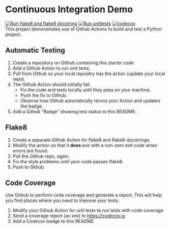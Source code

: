 Continuous Integration Demo
===========================
[![Run flake8 and flake8 docstring](https://github.com/KhunakornP/ci-demo/actions/workflows/python-flake8.yml/badge.svg)](https://github.com/KhunakornP/ci-demo/actions/workflows/python-flake8.yml)
[![Run unittests](https://github.com/KhunakornP/ci-demo/actions/workflows/python-unittest.yml/badge.svg)](https://github.com/KhunakornP/ci-demo/actions/workflows/python-unittest.yml) 
[![codecov](https://codecov.io/github/KhunakornP/ci-demo/graph/badge.svg?token=WFTNMPXJVR)](https://codecov.io/github/KhunakornP/ci-demo)\
This project demonstrates use of Github Actions to build and test a Python project.  

## Automatic Testing

1. Create a repository on Github containing this starter code
2. Add a Github Action to run unit tests.
3. Pull from Github so your local repositry has the action (update your local repo).
4. The Github Action should initially fail.
   - Fix the code and tests locally until they pass on your machine.
   - Push the fix to Github.
   - Observe how Github automatically reruns your Action and updates the badge.
5. Add a Github "Badge" showing test status to this README.


## Flake8

1. Create a separate Github Action for flake8 and flake8-docstrings.
2. Modify the action so that it **does** exit with a non-zero exit code when errors are found.
3. Pull the Github repo, again.
4. Fix the style problems until your code passes flake8.
5. Push to Github.

## Code Coverage

Use Github to perform code coverage and generate a report.
This will help you find places where you need to improve your tests.

1. Modify your Github Action for unit tests to run tests with code coverage
2. Send a coverage report (as xml) to <https://codecov.io>
3. Add a Codecov badge to this README


